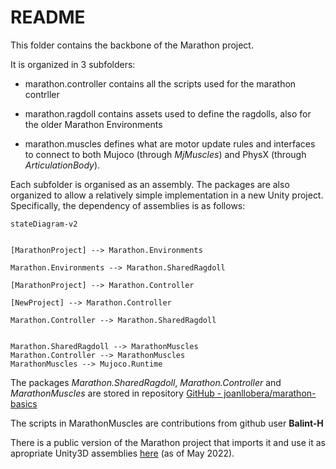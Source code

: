 # README

This folder contains the backbone of the Marathon project.

It is organized in 3 subfolders:

- marathon.controller contains all the scripts used for the marathon contrller

- marathon.ragdoll contains assets used to define the ragdolls, also for the older Marathon Environments 

- marathon.muscles defines what are motor update rules and interfaces to connect to both Mujoco (through *MjMuscles*) and PhysX (through *ArticulationBody*).

Each subfolder is organised as an assembly. The packages are also organized to allow a relatively simple implementation in a new Unity project. Specifically, the dependency of assemblies is as follows:

```mermaid
stateDiagram-v2


[MarathonProject] --> Marathon.Environments

Marathon.Environments --> Marathon.SharedRagdoll

[MarathonProject] --> Marathon.Controller

[NewProject] --> Marathon.Controller

Marathon.Controller --> Marathon.SharedRagdoll


Marathon.SharedRagdoll --> MarathonMuscles
Marathon.Controller --> MarathonMuscles
MarathonMuscles --> Mujoco.Runtime
```

The packages *Marathon.SharedRagdoll*, *Marathon.Controller* and *MarathonMuscles* are stored in repository [GitHub - joanllobera/marathon-basics](https://github.com/joanllobera/marathon-basics)

The scripts in MarathonMuscles are contributions from github user **Balint-H**

There is a public version of the Marathon project that imports it and use  it as  apropriate Unity3D assemblies [here](https://github.com/joanllobera/marathon-envs/tree/feature/mujoco+LSPD) (as of May 2022).
